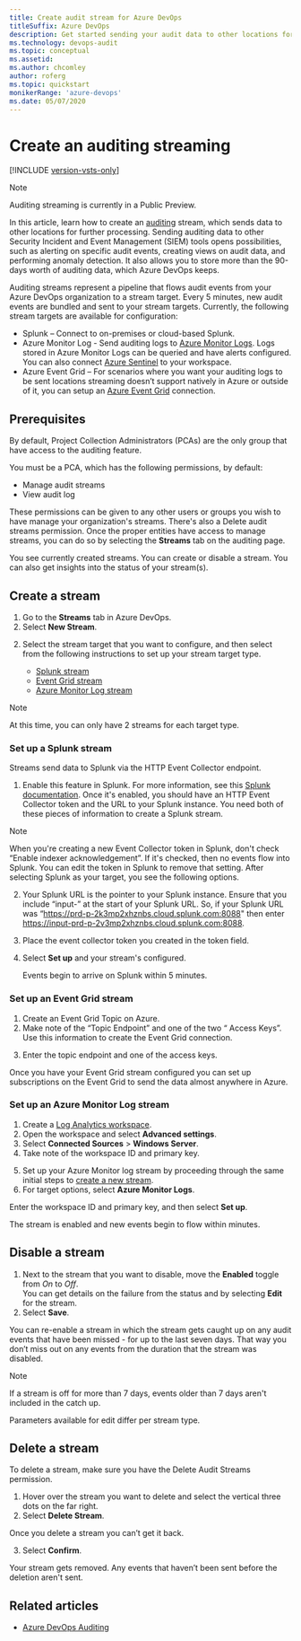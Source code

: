 ```yaml
---
title: Create audit stream for Azure DevOps
titleSuffix: Azure DevOps 
description: Get started sending your audit data to other locations for further processing for Azure DevOps, by creating and enabling a stream.  
ms.technology: devops-audit
ms.topic: conceptual
ms.assetid: 
ms.author: chcomley
author: roferg
ms.topic: quickstart
monikerRange: 'azure-devops'
ms.date: 05/07/2020
---
```


# Create an auditing streaming

[!INCLUDE [version-vsts-only](../../includes/version-vsts-only.md)]

> [!Note]
> Auditing streaming is currently in a Public Preview.

In this article, learn how to create an [auditing](azure-devops-auditing.md) stream, which sends data to other locations for further processing. Sending auditing data to other Security Incident and Event Management (SIEM) tools opens possibilities, such as alerting on specific audit events, creating views on audit data, and performing anomaly detection. It also allows you to store more than the 90-days worth of auditing data, which Azure DevOps keeps. <!--- keeps it for how long? -->

Auditing streams represent a pipeline that flows audit events from your Azure DevOps organization to a stream target. Every 5 minutes, new audit events are bundled and sent to your stream targets. Currently, the following stream targets are available for configuration:
- Splunk – Connect to on-premises or cloud-based Splunk.
- Azure Monitor Log - Send auditing logs to [Azure Monitor Logs](https://aka.ms/adostreammonitorlog). Logs stored in Azure Monitor Logs can be queried and have alerts configured. You can also connect [Azure Sentinel](https://aka.ms/adostreamingazuresentinel) to your workspace. 
- Azure Event Grid – For scenarios where you want your auditing logs to be sent locations streaming doesn’t support natively in Azure or outside of it, you can setup an [Azure Event Grid](https://aka.ms/adostreamingeventgrid) connection. 

## Prerequisites

By default, Project Collection Administrators (PCAs) are the only group that have access to the auditing feature. 

You must be a PCA, which has the following permissions, by default:

- Manage audit streams
- View audit log
  
<!---
 image
-->

These permissions can be given to any other users or groups you wish to have manage your organization's streams. There's also a Delete audit streams permission.
Once the proper entities have access to manage streams, you can do so by selecting the **Streams** tab on the auditing page. 

<!---
 image
-->

You see currently created streams. You can create or disable a stream. You can also get insights into the status of your stream(s). 

<!---
 image
-->

## Create a stream

1. Go to the **Streams** tab in Azure DevOps.
2. Select **New Stream**.

<!---
 image
-->

2. Select the stream target that you want to configure, and then select from the following instructions to set up your stream target type.

   - [Splunk stream](#create-a-splunk-stream)
   - [Event Grid stream](#create-an-event-grid-stream)
   - [Azure Monitor Log stream](#create-an-azure-monitor-log-stream)

> [!NOTE]
> At this time, you can only have 2 streams for each target type.

<!---
 image
-->

### Set up a Splunk stream

Streams send data to Splunk via the HTTP Event Collector endpoint. 

1. Enable this feature in Splunk. For more information, see this [Splunk documentation](https://aka.ms/adostreamingsplunkdocumentation). 
   Once it's enabled, you should have an HTTP Event Collector token and the URL to your Splunk instance. You need both of these pieces of information to create a Splunk stream.

> [!NOTE]
> When you're creating a new Event Collector token in Splunk, don't check “Enable indexer acknowledgement”. If it's checked, then no events flow into Splunk. You can edit the token in Splunk to remove that setting. 
   After selecting Splunk as your target, you see the following options.

<!---
 image
-->

2. Your Splunk URL is the pointer to your Splunk instance. Ensure that you include “input-” at the start of your Splunk URL. So, if your Splunk URL was “https://prd-p-2k3mp2xhznbs.cloud.splunk.com:8088" then enter https://input-prd-p-2v3mp2xhznbs.cloud.splunk.com:8088. 
3. Place the event collector token you created in the token field. 
4. Select **Set up** and your stream's configured. 
   
    Events begin to arrive on Splunk within 5 minutes. 

### Set up an Event Grid stream

1. Create an Event Grid Topic on Azure. 
2. Make note of the “Topic Endpoint” and one of the two “ Access Keys”. Use this information to create the Event Grid connection.

<!---
 image
-->

3. Enter the topic endpoint and one of the access keys. 

<!---
 image
-->

Once you have your Event Grid stream configured you can set up subscriptions on the Event Grid to send the data almost anywhere in Azure. 


### Set up an Azure Monitor Log stream

1. Create a [Log Analytics workspace](https://aka.ms/adostreamingcreateloganalytics).
2. Open the workspace and select **Advanced settings**.
3. Select **Connected Sources** > **Windows Server**. 
4. Take note of the workspace ID and primary key.

<!---
 image
-->

5. Set up your Azure Monitor log stream by proceeding through the same initial steps to [create a new stream](#configure-a-stream).
6. For target options, select **Azure Monitor Logs**. 

<!---
 image
-->

Enter the workspace ID and primary key, and then select **Set up**. 

The stream is enabled and new events begin to flow within minutes. 

## Disable a stream

 
1. Next to the stream that you want to disable, move the **Enabled** toggle from *On* to *Off*.  
   You can get details on the failure from the status and by selecting **Edit** for the stream.
2. Select **Save**.

You can re-enable a stream in which the stream gets caught up on any audit events that have been missed - for up to the last seven days. That way you don’t miss out on any events from the duration that the stream was disabled. 

> [!NOTE]
> If a stream is off for more than 7 days, events older than 7 days aren't included in the catch up. 

<!---
 image
-->

Parameters available for edit differ per stream type. 

## Delete a stream

To delete a stream, make sure you have the Delete Audit Streams permission. 

1. Hover over the stream you want to delete and select the vertical three dots on the far right. 
2. Select **Delete Stream**.

<!---
 image
-->

Once you delete a stream you can’t get it back.

3. Select **Confirm**.

Your stream gets removed. Any events that haven’t been sent before the deletion aren't sent.

## Related articles
- [Azure DevOps Auditing](azure-devops-auditing.md)

